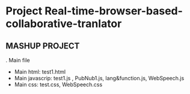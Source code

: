# Project Real-time-browser-based-collaborative-tranlator

## MASHUP PROJECT

. Main file
- Main html: test1.html
- Main javascrip: test1.js , PubNub1.js, lang&function.js, WebSpeech.js
- Main css: test.css, WebSpeech.css


 

